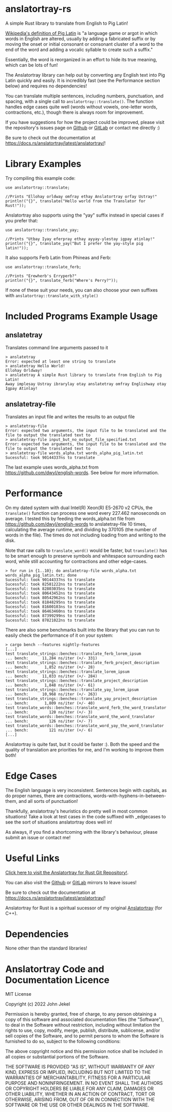 # anslatortray-rs

A simple Rust library to translate from English to Pig Latin!

<a href="https://en.wikipedia.org/wiki/Pig_Latin">Wikipedia's definition of Pig Latin</a> is "a language game or argot in which words in English are altered, usually by adding a fabricated suffix or by moving the onset or initial consonant or consonant cluster of a word to the end of the word and adding a vocalic syllable to create such a suffix."

Essentially, the word is reorganized in an effort to hide its true meaning, which can be lots of fun!

The Anslatortray library can help out by converting any English text into Pig Latin quickly and easily. It is incredibly fast (see the Performance section below) and requires no dependencies!

You can translate multiple sentences, including numbers, punctuation, and spacing, with a single call to `anslatortray::translate()`.
The function handles edge cases quite well (words without vowels, one-letter words, contractions, etc.), though there is always room for improvement.

If you have suggestions for how the project could be improved, please visit the repository's issues page on <a href="https://github.com/JZJisawesome/anslatortray-rs/issues">Github</a> or <a href="https://gitlab.com/JZJisawesome/anslatortray-rs/-/issues">GitLab</a> or contact me directly :)

Be sure to check out the documentation at <https://docs.rs/anslatortray/latest/anslatortray/>!

# Library Examples

Try compiling this example code:

```
use anslatortray::translate;

//Prints "Ellohay orldway omfray ethay Anslatortray orfay Ustray!"
println!("{}", translate("Hello world from the Translator for Rust!"));
```

Anslatortray also supports using the "yay" suffix instead in special cases if you prefer that:

```
use anslatortray::translate_yay;

//Prints "Utbay Iyay eferpray ethay ayyay-ylestay igpay atinlay!"
println!("{}", translate_yay("But I prefer the yay-style pig latin!"));
```

It also supports Ferb Latin from Phineas and Ferb:

```
use anslatortray::translate_ferb;

//Prints "Erewherb's Erryperb?"
println!("{}", translate_ferb("Where's Perry?"));
```

If none of these suit your needs, you can also choose your own suffixes with `anslatortray::translate_with_style()`

# Included Programs Example Usage

## anslatetray

Translates command line arguments passed to it

```
> anslatetray
Error: expected at least one string to translate
> anslatetray Hello World!
Ellohay Orldway!
> anslatetray A simple Rust library to translate from English to Pig Latin!
Away implesay Ustray ibrarylay otay anslatetray omfray Englishway otay Igpay Atinlay!
```

## anslatetray-file

Translates an input file and writes the results to an output file

```
> anslatetray-file
Error: expected two arguments, the input file to be translated and the file to output the translated text to
> anslatetray-file input_but_no_output_file_specified.txt
Error: expected two arguments, the input file to be translated and the file to output the translated text to
> anslatetray-file words_alpha.txt words_alpha_pig_latin.txt
Sucessful: took 90144337ns to translate
```

The last example uses words_alpha.txt from <https://github.com/dwyl/english-words>. See below for more information.

# Performance

On my dated system with dual Intel(R) Xeon(R) E5-2670 v2 CPUs, the `translate()` function can process one word every 227.462 nanoseconds on average.
I tested this by feeding the words_alpha.txt file from <https://github.com/dwyl/english-words> to anslatetray-file 10 times, calculating the average runtime,
and dividing by 370105 (the number of words in the file). The times do not including loading from and writing to the disk.

Note that raw calls to `translate_word()` would be faster, but `translate()` has to be smart enough to preserve symbols and whitespace surrounding each word, while still accounting for contractions and other edge-cases.

```
> for run in {1..10}; do anslatetray-file words_alpha.txt words_alpha_pig_latin.txt; done
Sucessful: took 90144337ns to translate
Sucessful: took 82581222ns to translate
Sucessful: took 82803035ns to translate
Sucessful: took 80643452ns to translate
Sucessful: took 80542962ns to translate
Sucessful: took 81848295ns to translate
Sucessful: took 81600103ns to translate
Sucessful: took 86463460ns to translate
Sucessful: took 87399299ns to translate
Sucessful: took 87821022ns to translate
```

There are also some benchmarks built into the library that you can run to easily check the performance of it on your system:

```
> cargo bench --features nightly-features
[...]
test translate_strings::benches::translate_ferb_lorem_ipsum            ... bench:      11,284 ns/iter (+/- 331)
test translate_strings::benches::translate_ferb_project_description    ... bench:       1,852 ns/iter (+/- 28)
test translate_strings::benches::translate_lorem_ipsum                 ... bench:      11,033 ns/iter (+/- 284)
test translate_strings::benches::translate_project_description         ... bench:       1,848 ns/iter (+/- 61)
test translate_strings::benches::translate_yay_lorem_ipsum             ... bench:      10,968 ns/iter (+/- 263)
test translate_strings::benches::translate_yay_project_description     ... bench:       1,809 ns/iter (+/- 40)
test translate_words::benches::translate_word_ferb_the_word_translator ... bench:         120 ns/iter (+/- 3)
test translate_words::benches::translate_word_the_word_translator      ... bench:         126 ns/iter (+/- 7)
test translate_words::benches::translate_word_yay_the_word_translator  ... bench:         121 ns/iter (+/- 6)
[...]
```

Anslatortray is quite fast, but it could be faster :). Both the speed and the quality of translation are priorities for me, and I'm working to improve them both!

# Edge Cases

The English language is very inconsistent. Sentences begin with capitals, as do proper names, there are contractions, words-with-hyphens-in-between-them, and all sorts of punctuation!

Thankfully, anslatortray's heuristics do pretty well in most common situations! Take a look at test cases in the code suffixed with _edgecases to see the sort of situations anslatortray does well in!

As always, if you find a shortcoming with the library's behaviour, please submit an issue or contact me!

# Useful Links

<a href="https://git.jekel.ca/JZJ/anslatortray-rs">Click here to visit the Anslatortray for Rust Git Repository!</a>.

You can also visit the <a href="https://github.com/JZJisawesome/anslatortray-rs/issues">Github</a> or <a href="https://gitlab.com/JZJisawesome/anslatortray-rs/-/issues">GitLab</a> mirrors to leave issues!

Be sure to check out the documentation at <https://docs.rs/anslatortray/latest/anslatortray/>!

Anslatortray for Rust is a spiritual sucessor of my original <a href="https://git.jekel.ca/JZJ/anslatortray">Anslatortray</a> (for C++).

# Dependencies

None other than the standard libraries!

# Anslatortray Code and Documentation Licence

MIT License

Copyright (c) 2022 John Jekel

Permission is hereby granted, free of charge, to any person obtaining a copy of this software and associated documentation files (the "Software"), to deal in the Software without restriction, including without limitation the rights to use, copy, modify, merge, publish, distribute, sublicense, and/or sell copies of the Software, and to permit persons to whom the Software is furnished to do so, subject to the following conditions:

The above copyright notice and this permission notice shall be included in all copies or substantial portions of the Software.

THE SOFTWARE IS PROVIDED "AS IS", WITHOUT WARRANTY OF ANY KIND, EXPRESS OR IMPLIED, INCLUDING BUT NOT LIMITED TO THE WARRANTIES OF MERCHANTABILITY, FITNESS FOR A PARTICULAR PURPOSE AND NONINFRINGEMENT. IN NO EVENT SHALL THE AUTHORS OR COPYRIGHT HOLDERS BE LIABLE FOR ANY CLAIM, DAMAGES OR OTHER LIABILITY, WHETHER IN AN ACTION OF CONTRACT, TORT OR OTHERWISE, ARISING FROM, OUT OF OR IN CONNECTION WITH THE SOFTWARE OR THE USE OR OTHER DEALINGS IN THE SOFTWARE.

